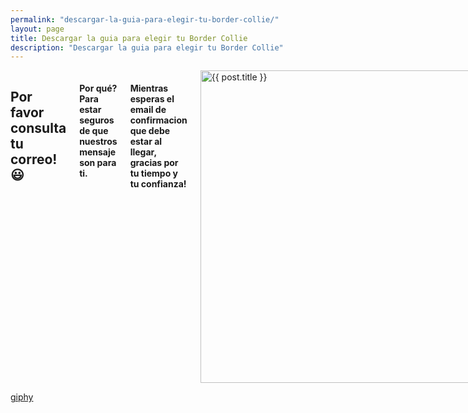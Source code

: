 ```yaml
---
permalink: "descargar-la-guia-para-elegir-tu-border-collie/"
layout: page
title: Descargar la guia para elegir tu Border Collie
description: "Descargar la guia para elegir tu Border Collie"
---
```


<main>
  <div class="small-8 small-centered columns">
    <h2 class="text-center">Por favor consulta tu correo! 😃</h2>
    <h4 class="text-center">Por qué?<br> Para estar seguros de que nuestros mensaje son para ti.</h4>
    <h4 class="text-center">Mientras esperas el email de confirmacion que debe estar al llegar, gracias por tu tiempo y tu confianza!</h4>
    <div class="text-center">
        <img src= "{{site.url}}/assets/img/articulos/la-guia-para-elegir-tu-border-collie.gif" width="500" height="auto" alt="{{ post.title }}">
    </div>
  </div>
  <p class="text-center"><a href="https://giphy.com/gifs/cat-dog-puppy-fsw1xeISsGhW/download">giphy</a>
